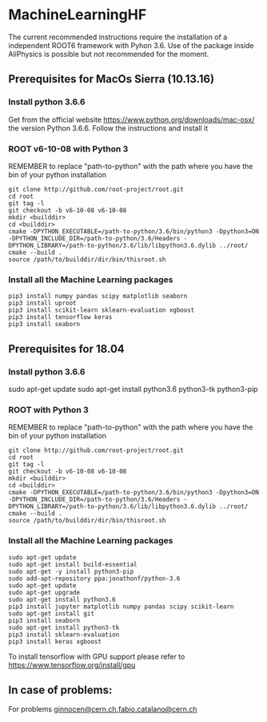 # MachineLearningHF

The current recommended instructions require the installation of a independent ROOT6 framework with Pyhon 3.6. 
Use of the package inside AliPhysics is possible but not recommended for the moment.

## Prerequisites for MacOs Sierra (10.13.16)

### Install python 3.6.6 
Get from the official website https://www.python.org/downloads/mac-osx/ the version Python 3.6.6.
Follow the instructions and install it

### ROOT v6-10-08 with Python 3
REMEMBER to replace "path-to-python" with the path where you have the bin of your python installation
```
git clone http://github.com/root-project/root.git
cd root
git tag -l
git checkout -b v6-10-08 v6-10-08
mkdir <builddir>
cd <builddir> 
cmake -DPYTHON_EXECUTABLE=/path-to-python/3.6/bin/python3 -Dpython3=ON -DPYTHON_INCLUDE_DIR=/path-to-python/3.6/Headers -DPYTHON_LIBRARY=/path-to-python/3.6/lib/libpython3.6.dylib ../root/
cmake --build .
source /path/to/builddir/dir/bin/thisroot.sh
```
### Install all the Machine Learning packages
```
pip3 install numpy pandas scipy matplotlib seaborn
pip3 install uproot
pip3 install scikit-learn sklearn-evaluation xgboost
pip3 install tensorflow keras
pip3 install seaborn
```

## Prerequisites for 18.04

### Install python 3.6.6 
sudo apt-get update
sudo apt-get install python3.6 python3-tk python3-pip

### ROOT with Python 3
REMEMBER to replace "path-to-python" with the path where you have the bin of your python installation
```
git clone http://github.com/root-project/root.git
cd root
git tag -l
git checkout -b v6-10-08 v6-10-08
mkdir <builddir>
cd <builddir> 
cmake -DPYTHON_EXECUTABLE=/path-to-python/3.6/bin/python3 -Dpython3=ON -DPYTHON_INCLUDE_DIR=/path-to-python/3.6/Headers -DPYTHON_LIBRARY=/path-to-python/3.6/lib/libpython3.6.dylib ../root/
cmake --build .
source /path/to/builddir/dir/bin/thisroot.sh
```
### Install all the Machine Learning packages

```
sudo apt-get update
sudo apt-get install build-essential
sudo apt-get -y install python3-pip
sudo add-apt-repository ppa:jonathonf/python-3.6
sudo apt-get update
sudo apt-get upgrade
sudo apt-get install python3.6
pip3 install jupyter matplotlib numpy pandas scipy scikit-learn
sudo apt-get install git
pip3 install seaborn
sudo apt-get install python3-tk
pip3 install sklearn-evaluation
pip3 install keras xgboost
```
To install tensorflow with GPU support please refer to https://www.tensorflow.org/install/gpu

## In case of problems:

For problems ginnocen@cern.ch,fabio.catalano@cern.ch
